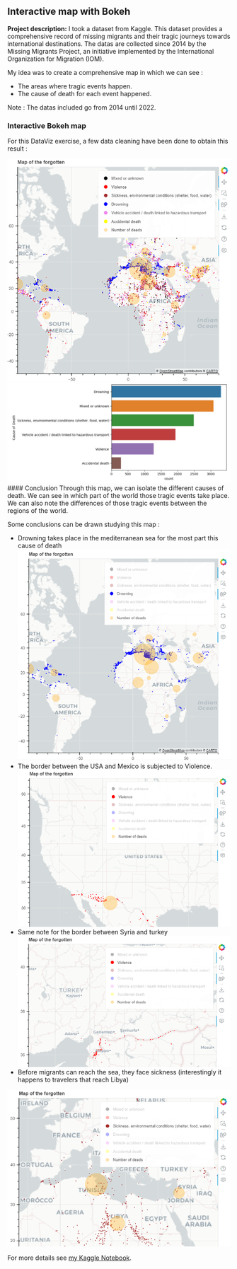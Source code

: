 ## Interactive map with Bokeh

**Project description:** I took a dataset from Kaggle. 
This dataset provides a comprehensive record of missing migrants and their tragic journeys towards international destinations. The datas are collected since 2014 by the Missing Migrants Project, an initiative implemented by the International Organization for Migration (IOM). 

My idea was to create a comprehensive map in which we can see : 
- The areas where tragic events happen.
- The cause of death for each event happened.

Note : The datas included go from 2014 until 2022. 

### Interactive Bokeh map
For this DataViz exercise, a few data cleaning have been done to obtain this result :

<img src="images/bokeh_map.PNG?raw=true"/>
<img src="images/causes of death.PNG?raw=true"/>
#### Conclusion
Through this map, we can isolate the different causes of death. 
We can see in which part of the world those tragic events take place.
We can also note the differences of those tragic events between the regions of the world. 

Some conclusions can be drawn studying this map : 
- Drowning takes place in the mediterranean sea for the most part this cause of death
  <img src="images/drowning.PNG?raw=true"/>
- The border between the USA and Mexico is subjected to Violence.
  <img src="images/USA_Mex.PNG?raw=true"/>
- Same note for the border between Syria and turkey
  <img src="images/turkey_syria.PNG?raw=true"/>
-  Before migrants can reach the sea, they face sickness (interestingly it happens to travelers that reach Libya)
  <img src="images/Libya.PNG?raw=true"/>

For more details see [my Kaggle Notebook](https://www.kaggle.com/code/stphanedrihem/interactive-bokeh-map-missing-migrants?scriptVersionId=142128813).
